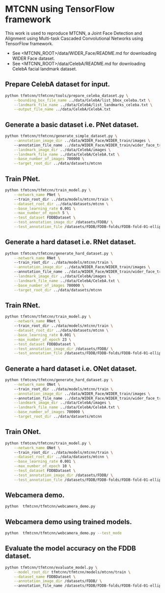 # MTCNN using TensorFlow framework
This work is used to reproduce MTCNN, a Joint Face Detection and Alignment using Multi-task Cascaded Convolutional Networks using TensorFlow framework.
  - See <MTCNN_ROOT>/data/WIDER_Face/README.md for downloading WIDER Face dataset.
  - See <MTCNN_ROOT>/data/CelebA/README.md for downloading CelebA facial landmark dataset.

## Prepare CelebA dataset for input.

```sh
python tfmtcnn/tfmtcnn/tools/prepare_celeba_dataset.py \
    --bounding_box_file_name ../data/CelebA/list_bbox_celeba.txt \
    --landmark_file_name ../data/CelebA/list_landmarks_celeba.txt \
    --output_file_name ../data/CelebA/CelebA.txt 
```
## Generate a basic dataset i.e. PNet dataset.

```sh
python tfmtcnn/tfmtcnn/generate_simple_dataset.py \
	--annotation_image_dir ../data/WIDER_Face/WIDER_train/images \ 
	--annotation_file_name ../data/WIDER_Face/WIDER_train/wider_face_train_bbx_gt.txt \
	--landmark_image_dir ../data/CelebA/images \
	--landmark_file_name ../data/CelebA/CelebA.txt \
	--base_number_of_images 700000 \
	--target_root_dir ../data/datasets/mtcnn 
```	

## Train PNet.

```sh
python tfmtcnn/tfmtcnn/train_model.py \
	--network_name PNet \ 
	--train_root_dir ../data/models/mtcnn/train \
	--dataset_root_dir ../data/datasets/mtcnn \
	--base_learning_rate 0.001 \
	--max_number_of_epoch 5 \
	--test_dataset FDDBDataset \
	--test_annotation_image_dir /datasets/FDDB/ \
	--test_annotation_file /datasets/FDDB/FDDB-folds/FDDB-fold-01-ellipseList.txt
```

## Generate a hard dataset i.e. RNet dataset.

```sh
python tfmtcnn/tfmtcnn/generate_hard_dataset.py \
	--network_name RNet \ 
	--train_root_dir ../data/models/mtcnn/train \
	--annotation_image_dir ../data/WIDER_Face/WIDER_train/images \ 
	--annotation_file_name ../data/WIDER_Face/WIDER_train/wider_face_train_bbx_gt.txt \
	--landmark_image_dir ../data/CelebA/images \
	--landmark_file_name ../data/CelebA/CelebA.txt \
	--base_number_of_images 700000 \
	--target_root_dir ../data/datasets/mtcnn 
```	

## Train RNet.

```sh
python tfmtcnn/tfmtcnn/train_model.py \
	--network_name RNet \ 
	--train_root_dir ../data/models/mtcnn/train \
	--dataset_root_dir ../data/datasets/mtcnn \
	--base_learning_rate 0.001 \
	--max_number_of_epoch 23 \
	--test_dataset FDDBDataset \
	--test_annotation_image_dir /datasets/FDDB/ \
	--test_annotation_file /datasets/FDDB/FDDB-folds/FDDB-fold-01-ellipseList.txt
```

## Generate a hard dataset i.e. ONet dataset.

```sh
python tfmtcnn/tfmtcnn/generate_hard_dataset.py \
	--network_name ONet \ 
	--train_root_dir ../data/models/mtcnn/train \
	--annotation_image_dir ../data/WIDER_Face/WIDER_train/images \ 
	--annotation_file_name ../data/WIDER_Face/WIDER_train/wider_face_train_bbx_gt.txt \
	--landmark_image_dir ../data/CelebA/images \
	--landmark_file_name ../data/CelebA/CelebA.txt \
	--base_number_of_images 700000 \
	--target_root_dir ../data/datasets/mtcnn 
```	

## Train ONet.

```sh
python tfmtcnn/tfmtcnn/train_model.py \
	--network_name ONet \ 
	--train_root_dir ../data/models/mtcnn/train \
	--dataset_root_dir ../data/datasets/mtcnn \
	--base_learning_rate 0.001 \
	--max_number_of_epoch 10 \
	--test_dataset FDDBDataset \
	--test_annotation_image_dir /datasets/FDDB/ \
	--test_annotation_file /datasets/FDDB/FDDB-folds/FDDB-fold-01-ellipseList.txt
```

## Webcamera demo.
```sh
python  tfmtcnn/tfmtcnn/webcamera_demo.py
```

## Webcamera demo using trained models.
```sh
python  tfmtcnn/tfmtcnn/webcamera_demo.py --test_mode
```

## Evaluate the model accuracy on the FDDB dataset.
```sh
python tfmtcnn/tfmtcnn/evaluate_model.py \
	--model_root_dir tfmtcnn/tfmtcnn/models/mtcnn/train \
	--dataset_name FDDBDataset \
	--annotation_image_dir /datasets/FDDB/ \ 
	--annotation_file_name /datasets/FDDB/FDDB-folds/FDDB-fold-01-ellipseList.txt
```

